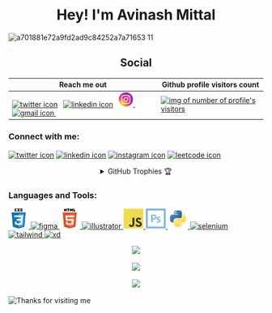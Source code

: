 <h1 align="center">Hey! I'm Avinash Mittal</h1>

<!-- [![-----------------------------------------------------](https://raw.githubusercontent.com/fcsouza/fcsouza/master/.github/colored.png)](#installation) -->

<!-- ![a701881e72a9fd2ad9c84252a7a71653 1](https://user-images.githubusercontent.com/79203678/121811243-70306780-cc81-11eb-8956-fa2ed2e1c158.png) -->

![a701881e72a9fd2ad9c84252a7a71653 11](https://user-images.githubusercontent.com/79203678/121811321-aa9a0480-cc81-11eb-9f3c-252c6656dff2.png)



<!-- <h3 align="center">A passionate frontend developer from India</h3> -->

<!-- <p align="left"> <img src="https://komarev.com/ghpvc/?username=av32&label=Profile%20views&color=0e75b6&style=flat" alt="av32" /> </p> -->

<!-- <p align="left"> <a href="https://github.com/ryo-ma/github-profile-trophy"><img src="https://github-profile-trophy.vercel.app/?username=av32" alt="av32" /></a> </p> -->

<!-- <p align="left"> <a href="https://twitter.com/avinash32mittal" target="blank"><img src="./github-profile/logos/instagram.png" alt="avinash32mittal" /></a> </p> -->

<div align="center">

<h2 align="center">Social</h2>
    <table align="center">
        <thead>
            <th>Reach me out</th>
            <th>Github profile visitors count</th>
        </thead>
        <tbody>
            <tr>
                <td>
                <a href="https://twitter.com/avinash32mittal" target="blank"><img align="center" src="https://raw.githubusercontent.com/rahuldkjain/github-profile-readme-generator/master/src/images/icons/Social/twitter.svg" alt="twitter icon" height="30" width="40" /></a>&nbsp;&nbsp;
                <a href="https://linkedin.com/in/avinash32mittal" target="blank"><img align="center" src="![linkedin (1)](https://user-images.githubusercontent.com/79203678/122491661-05c15380-d002-11eb-8c6f-df787324468d.png)" alt="linkedin icon" height="30" width="40" /></a>&nbsp;&nbsp;       
                <a href="https://www.instagram.com/avinash32mittal/?hl=it">
                    <img width="28px"  src="./github-profile/logos/instagram.png" alt="instagram icon"/>
                </a>&nbsp;&nbsp;
                <a href="mailto:avinash32mittal@gmail.com?subject=Mail%20from%20GitHub">
                    <img width="28px"  src="![logo_gmail_round_2020q4_color_2x_web_96dp (1)](https://user-images.githubusercontent.com/79203678/122491473-b5e28c80-d001-11eb-9e52-a5970c6de544.png)" alt="gmail icon"/>
                </a>&nbsp;&nbsp;
                </td>
                <td>
                    <a href="https://profile-counter.glitch.me/AV32/count.svg">
                        <img src="https://profile-counter.glitch.me/AV32/count.svg" alt="img of number of profile's visitors"/>
                    </a>
                </td>
            </tr>        
        </tbody>
    </table>
</div>


<h3 align="left">Connect with me:</h3>
<p align="left">
<a href="https://twitter.com/avinash32mittal" target="blank"><img align="center" src="https://raw.githubusercontent.com/rahuldkjain/github-profile-readme-generator/master/src/images/icons/Social/twitter.svg" alt="twitter icon" height="30" width="40" /></a>
<a href="https://linkedin.com/in/avinash32mittal" target="blank"><img align="center" src="https://raw.githubusercontent.com/rahuldkjain/github-profile-readme-generator/master/src/images/icons/Social/linked-in-alt.svg" alt="linkedin icon" height="30" width="40" /></a>
<a href="https://instagram.com/avinash32mittal" target="blank"><img align="center" src="https://raw.githubusercontent.com/rahuldkjain/github-profile-readme-generator/master/src/images/icons/Social/instagram.svg" alt="instagram icon" height="30" width="40" /></a>
<a href="https://www.leetcode.com/avinash32mittal" target="blank"><img align="center" src="https://raw.githubusercontent.com/rahuldkjain/github-profile-readme-generator/master/src/images/icons/Social/leet-code.svg" alt="leetcode icon" height="30" width="40" /></a>
</p>

<details align="center">
  <summary>GitHub Trophies 🏆</summary>
<p align="center">
  <a href="https://github.com/ryo-ma/github-profile-trophy" target="_blank">
    <img src="https://github-profile-trophy.vercel.app/?username=AV32&theme=radical"/>
  </a>
</p>
</details>

<h3 align="left">Languages and Tools:</h3>
<p align="left"> <a href="https://www.w3schools.com/css/" target="_blank"> <img src="https://raw.githubusercontent.com/devicons/devicon/master/icons/css3/css3-original-wordmark.svg" alt="css3" width="40" height="40"/> </a> <a href="https://www.figma.com/" target="_blank"> <img src="https://www.vectorlogo.zone/logos/figma/figma-icon.svg" alt="figma" width="40" height="40"/> </a> <a href="https://www.w3.org/html/" target="_blank"> <img src="https://raw.githubusercontent.com/devicons/devicon/master/icons/html5/html5-original-wordmark.svg" alt="html5" width="40" height="40"/> </a> <a href="https://www.adobe.com/in/products/illustrator.html" target="_blank"> <img src="https://www.vectorlogo.zone/logos/adobe_illustrator/adobe_illustrator-icon.svg" alt="illustrator" width="40" height="40"/> </a> <a href="https://developer.mozilla.org/en-US/docs/Web/JavaScript" target="_blank"> <img src="https://raw.githubusercontent.com/devicons/devicon/master/icons/javascript/javascript-original.svg" alt="javascript" width="40" height="40"/> </a> <a href="https://www.photoshop.com/en" target="_blank"> <img src="https://raw.githubusercontent.com/devicons/devicon/master/icons/photoshop/photoshop-line.svg" alt="photoshop" width="40" height="40"/> </a> <a href="https://www.python.org" target="_blank"> <img src="https://raw.githubusercontent.com/devicons/devicon/master/icons/python/python-original.svg" alt="python" width="40" height="40"/> </a> <a href="https://www.selenium.dev" target="_blank"> <img src="https://raw.githubusercontent.com/detain/svg-logos/780f25886640cef088af994181646db2f6b1a3f8/svg/selenium-logo.svg" alt="selenium" width="40" height="40"/> </a> <a href="https://tailwindcss.com/" target="_blank"> <img src="https://www.vectorlogo.zone/logos/tailwindcss/tailwindcss-icon.svg" alt="tailwind" width="40" height="40"/> </a> <a href="https://www.adobe.com/products/xd.html" target="_blank"> <img src="https://cdn.worldvectorlogo.com/logos/adobe-xd.svg" alt="xd" width="40" height="40"/> </a> </p>

<p align = "center">
  <img src = "https://github-readme-stats.vercel.app/api?username=AV32&show_icons=true&theme=radical&line_height=27">
  </p>
  <p align = "center">
  <img src = "https://github-readme-stats.vercel.app/api/top-langs/?username=AV32&theme=radical">
</p>
<p align = "center">
<img width="50%" src="https://github-readme-streak-stats.herokuapp.com/?user=AV32&show_icons=true&locale=en&layout=compact&theme=radical&line_height=0" />
</p>

<img height="120" alt="Thanks for visiting me" width="100%" src="https://raw.githubusercontent.com/BrunnerLivio/brunnerlivio/master/images/marquee.svg" />



<!--
**AV32/AV32** is a ✨ _special_ ✨ repository because its `README.md` (this file) appears on your GitHub profile.

Here are some ideas to get you started:

- 🔭 I’m currently working on ...
- 🌱 I’m currently learning ...
- 👯 I’m looking to collaborate on ...
- 🤔 I’m looking for help with ...
- 💬 Ask me about ...
- 📫 How to reach me: ...
- 😄 Pronouns: ...
- ⚡ Fun fact: ...
-->
